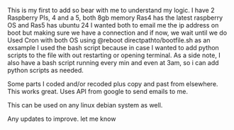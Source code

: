 This is my first to add so bear with me to understand my logic.
I have 2 Raspberry PIs, 4 and a 5, both 8gb memory
Ras4 has the latest raspberry OS and Ras5 has ubuntu 24
I wanted both to email me the ip address on boot but making sure we have a connection and if now, we wait until we do
Used Cron with both OS using @reboot directpathto/bootfile.sh as an exsample
I used the bash script because in case I wanted to add python scripts to the file with out restarting or opening terminal.
As a side note, I also have a bash script running every min and even at 3am, so i can add python scripts as needed.

Some parts I coded and/or recoded plus copy and past from elsewhere.
This works great. Uses API from google to send emails to me.

This can be used on any linux debian system as well. 

Any updates to improve. let me know
